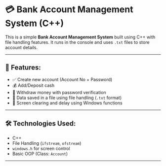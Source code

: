 # 💳 Bank Account Management System (C++)

This is a simple **Bank Account Management System** built using C++ with file handling features. It runs in the console and uses `.txt` files to store account details.

---

## 🚀 Features:
- ✅ Create new account (Account No + Password)
- 💰 Add/Deposit cash
- 🧾 Withdraw money with password verification
- 📁 Data saved in a file using file handling (`.txt` format)
- 🧹 Screen clearing and delay using Windows functions

---

## 🛠️ Technologies Used:
- C++
- File Handling (`ifstream`, `ofstream`)
- `windows.h` for screen control
- Basic OOP (Class: `Account`)

---
